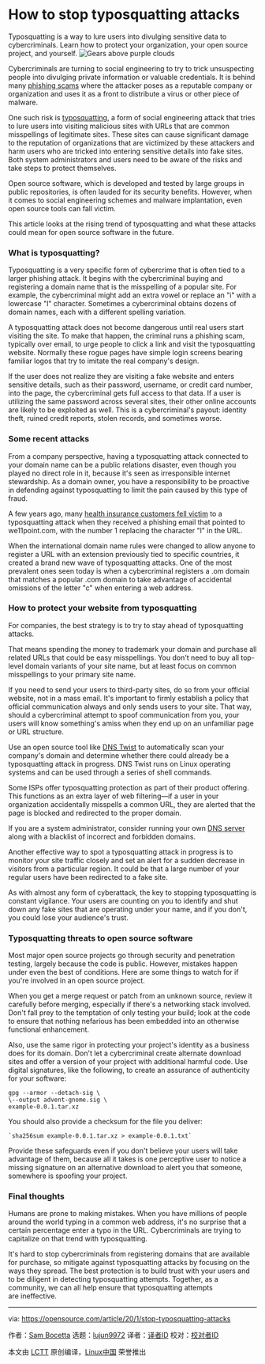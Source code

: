 [#]: collector: (lujun9972)
[#]: translator: ( )
[#]: reviewer: ( )
[#]: publisher: ( )
[#]: url: ( )
[#]: subject: (How to stop typosquatting attacks)
[#]: via: (https://opensource.com/article/20/1/stop-typosquatting-attacks)
[#]: author: (Sam Bocetta https://opensource.com/users/sambocetta)

How to stop typosquatting attacks
======
Typosquatting is a way to lure users into divulging sensitive data to
cybercriminals. Learn how to protect your organization, your open source
project, and yourself.
![Gears above purple clouds][1]

Cybercriminals are turning to social engineering to try to trick unsuspecting people into divulging private information or valuable credentials. It is behind many [phishing scams][2] where the attacker poses as a reputable company or organization and uses it as a front to distribute a virus or other piece of malware.

One such risk is [typosquatting][3], a form of social engineering attack that tries to lure users into visiting malicious sites with URLs that are common misspellings of legitimate sites. These sites can cause significant damage to the reputation of organizations that are victimized by these attackers and harm users who are tricked into entering sensitive details into fake sites. Both system administrators and users need to be aware of the risks and take steps to protect themselves.

Open source software, which is developed and tested by large groups in public repositories, is often lauded for its security benefits. However, when it comes to social engineering schemes and malware implantation, even open source tools can fall victim.

This article looks at the rising trend of typosquatting and what these attacks could mean for open source software in the future.

### What is typosquatting?

Typosquatting is a very specific form of cybercrime that is often tied to a larger phishing attack. It begins with the cybercriminal buying and registering a domain name that is the misspelling of a popular site. For example, the cybercriminal might add an extra vowel or replace an "i" with a lowercase "l" character. Sometimes a cybercriminal obtains dozens of domain names, each with a different spelling variation.

A typosquatting attack does not become dangerous until real users start visiting the site. To make that happen, the criminal runs a phishing scam, typically over email, to urge people to click a link and visit the typosquatting website. Normally these rogue pages have simple login screens bearing familiar logos that try to imitate the real company's design.

If the user does not realize they are visiting a fake website and enters sensitive details, such as their password, username, or credit card number, into the page, the cybercriminal gets full access to that data. If a user is utilizing the same password across several sites, their other online accounts are likely to be exploited as well. This is a cybercriminal's payout: identity theft, ruined credit reports, stolen records, and sometimes worse.

### Some recent attacks

From a company perspective, having a typosquatting attack connected to your domain name can be a public relations disaster, even though you played no direct role in it, because it's seen as irresponsible internet stewardship. As a domain owner, you have a responsibility to be proactive in defending against typosquatting to limit the pain caused by this type of fraud.

A few years ago, many [health insurance customers fell victim][4] to a typosquatting attack when they received a phishing email that pointed to we11point.com, with the number 1 replacing the character "l" in the URL.

When the international domain name rules were changed to allow anyone to register a URL with an extension previously tied to specific countries, it created a brand new wave of typosquatting attacks. One of the most prevalent ones seen today is when a cybercriminal registers a .om domain that matches a popular .com domain to take advantage of accidental omissions of the letter "c" when entering a web address.

### How to protect your website from typosquatting

For companies, the best strategy is to try to stay ahead of typosquatting attacks.

That means spending the money to trademark your domain and purchase all related URLs that could be easy misspellings. You don't need to buy all top-level domain variants of your site name, but at least focus on common misspellings to your primary site name.

If you need to send your users to third-party sites, do so from your official website, not in a mass email. It's important to firmly establish a policy that official communication always and only sends users to your site. That way, should a cybercriminal attempt to spoof communication from you, your users will know something's amiss when they end up on an unfamiliar page or URL structure.

Use an open source tool like [DNS Twist][5] to automatically scan your company's domain and determine whether there could already be a typosquatting attack in progress. DNS Twist runs on Linux operating systems and can be used through a series of shell commands.

Some ISPs offer typosquatting protection as part of their product offering. This functions as an extra layer of web filtering—if a user in your organization accidentally misspells a common URL, they are alerted that the page is blocked and redirected to the proper domain.

If you are a system administrator, consider running your own [DNS server][6] along with a blacklist of incorrect and forbidden domains.

Another effective way to spot a typosquatting attack in progress is to monitor your site traffic closely and set an alert for a sudden decrease in visitors from a particular region. It could be that a large number of your regular users have been redirected to a fake site.

As with almost any form of cyberattack, the key to stopping typosquatting is constant vigilance. Your users are counting on you to identify and shut down any fake sites that are operating under your name, and if you don't, you could lose your audience's trust.

### Typosquatting threats to open source software

Most major open source projects go through security and penetration testing, largely because the code is public. However, mistakes happen under even the best of conditions. Here are some things to watch for if you're involved in an open source project.

When you get a merge request or patch from an unknown source, review it carefully before merging, especially if there's a networking stack involved. Don't fall prey to the temptation of only testing your build; look at the code to ensure that nothing nefarious has been embedded into an otherwise functional enhancement.

Also, use the same rigor in protecting your project's identity as a business does for its domain. Don't let a cybercriminal create alternate download sites and offer a version of your project with additional harmful code. Use digital signatures, like the following, to create an assurance of authenticity for your software:


```
gpg --armor --detach-sig \
\--output advent-gnome.sig \
example-0.0.1.tar.xz
```

You should also provide a checksum for the file you deliver:


```
`sha256sum example-0.0.1.tar.xz > example-0.0.1.txt`
```

Provide these safeguards even if you don't believe your users will take advantage of them, because all it takes is one perceptive user to notice a missing signature on an alternative download to alert you that someone, somewhere is spoofing your project.

### Final thoughts

Humans are prone to making mistakes. When you have millions of people around the world typing in a common web address, it's no surprise that a certain percentage enter a typo in the URL. Cybercriminals are trying to capitalize on that trend with typosquatting.

It's hard to stop cybercriminals from registering domains that are available for purchase, so mitigate against typosquatting attacks by focusing on the ways they spread. The best protection is to build trust with your users and to be diligent in detecting typosquatting attempts. Together, as a community, we can all help ensure that typosquatting attempts are ineffective.

--------------------------------------------------------------------------------

via: https://opensource.com/article/20/1/stop-typosquatting-attacks

作者：[Sam Bocetta][a]
选题：[lujun9972][b]
译者：[译者ID](https://github.com/译者ID)
校对：[校对者ID](https://github.com/校对者ID)

本文由 [LCTT](https://github.com/LCTT/TranslateProject) 原创编译，[Linux中国](https://linux.cn/) 荣誉推出

[a]: https://opensource.com/users/sambocetta
[b]: https://github.com/lujun9972
[1]: https://opensource.com/sites/default/files/styles/image-full-size/public/lead-images/chaos_engineer_monster_scary_devops_gear_kubernetes.png?itok=GPYLvfVh (Gears above purple clouds)
[2]: https://www.cloudberrylab.com/resources/guides/types-of-phishing/
[3]: https://en.wikipedia.org/wiki/Typosquatting
[4]: https://www.menlosecurity.com/blog/-a-new-approach-to-end-typosquatting
[5]: https://github.com/elceef/dnstwist
[6]: https://opensource.com/article/17/4/build-your-own-name-server
